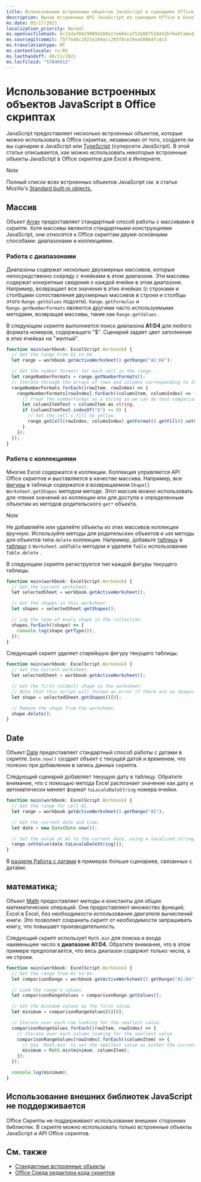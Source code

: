```yaml
---
title: Использование встроенных объектов JavaScript в сценариях Office
description: Вызов встроенных API JavaScript из сценария Office в Excel в Интернете.
ms.date: 05/17/2021
localization_priority: Normal
ms.openlocfilehash: 6c15daf0429009d289a17e604caf51b807510442bf6e6fa6e42c85d7457f6164
ms.sourcegitcommit: 75f7ed8c2d23a104acc293f8ce29ea580b4fcdc5
ms.translationtype: MT
ms.contentlocale: ru-RU
ms.lasthandoff: 08/11/2021
ms.locfileid: "57846612"
---
```

# <a name="use-built-in-javascript-objects-in-office-scripts"></a>Использование встроенных объектов JavaScript в Office скриптах

JavaScript предоставляет несколько встроенных объектов, которые можно использовать в Office скриптах, независимо от того, создаете ли вы сценарии в JavaScript или [TypeScript](../overview/code-editor-environment.md) (суперсети JavaScript). В этой статье описывается, как можно использовать некоторые встроенные объекты JavaScript в Office скриптов для Excel в Интернете.

> [!NOTE]
> Полный список всех встроенных объектов JavaScript см. в статье Mozilla's [Standard built-in objects.](https://developer.mozilla.org/docs/Web/JavaScript/Reference/Global_Objects)

## <a name="array"></a>Массив

Объект [Array](https://developer.mozilla.org/docs/Web/JavaScript/Reference/Global_Objects/Array) предоставляет стандартный способ работы с массивами в скрипте. Хотя массивы являются стандартными конструкциями JavaScript, они относятся к Office скриптам двумя основными способами: диапазонами и коллекциями.

### <a name="work-with-ranges"></a>Работа с диапазонами

Диапазоны содержат несколько двухмерных массивов, которые непосредственно соеряду с ячейками в этом диапазоне. Эти массивы содержат конкретные сведения о каждой ячейке в этом диапазоне. Например, возвращает все значения в этих ячейках (с строками и столбцами сопоставления двухмерных массивов в строки и столбцы этого `Range.getValues` подсети). `Range.getFormulas` и `Range.getNumberFormats` являются другими часто используемыми методами, возвращая массивы, такие как `Range.getValues` .

В следующем скрипте выполняется поиск диапазона **A1:D4** для любого формата номеров, содержащего "$". Сценарий задает цвет заполнения в этих ячейках на "желтый".

```TypeScript
function main(workbook: ExcelScript.Workbook) {
  // Get the range From A1 to D4.
  let range = workbook.getActiveWorksheet().getRange("A1:D4");

  // Get the number formats for each cell in the range.
  let rangeNumberFormats = range.getNumberFormats();
  // Iterate through the arrays of rows and columns corresponding to those in the range.
  rangeNumberFormats.forEach((rowItem, rowIndex) => {
    rangeNumberFormats[rowIndex].forEach((columnItem, columnIndex) => {
      // Treat the numberFormat as a string so we can do text comparisons.
      let columnItemText = columnItem as string;
      if (columnItemText.indexOf("$") >= 0) {
        // Set the cell's fill to yellow.
        range.getCell(rowIndex, columnIndex).getFormat().getFill().setColor("yellow");
      }
    });
  });
}
```

### <a name="work-with-collections"></a>Работа с коллекциями

Многие Excel содержатся в коллекции. Коллекция управляется API Office скриптов и выставляется в качестве массива. Например, все [фигуры](/javascript/api/office-scripts/excelscript/excelscript.shape) в таблице содержатся в возвращаемом `Shape[]` `Worksheet.getShapes` методом методе. Этот массив можно использовать для чтения значений из коллекции или для доступа к определенным объектам из методов родительского `get*` объекта.

> [!NOTE]
> Не добавляйте или удаляйте объекты из этих массивов коллекции вручную. Используйте методы для родительских объектов и `add` методы для объектов типа `delete` коллекции. Например, добавьте [таблицу](/javascript/api/office-scripts/excelscript/excelscript.table) в [таблицу](/javascript/api/office-scripts/excelscript/excelscript.worksheet) с `Worksheet.addTable` методом и удалите `Table` использование `Table.delete` .

В следующем скрипте региструется тип каждой фигуры текущего таблицы.

```TypeScript
function main(workbook: ExcelScript.Workbook) {
  // Get the current worksheet.
  let selectedSheet = workbook.getActiveWorksheet();

  // Get the shapes in this worksheet.
  let shapes = selectedSheet.getShapes();

  // Log the type of every shape in the collection.
  shapes.forEach((shape) => {
    console.log(shape.getType());
  });
}
```

Следующий скрипт удаляет старейшую фигуру текущего таблицы.

```Typescript
function main(workbook: ExcelScript.Workbook) {
  // Get the current worksheet.
  let selectedSheet = workbook.getActiveWorksheet();

  // Get the first (oldest) shape in the worksheet.
  // Note that this script will thrown an error if there are no shapes.
  let shape = selectedSheet.getShapes()[0];

  // Remove the shape from the worksheet.
  shape.delete();
}
```

## <a name="date"></a>Date

Объект [Date](https://developer.mozilla.org/docs/Web/JavaScript/Reference/Global_Objects/Date) предоставляет стандартный способ работы с датами в скрипте. `Date.now()` создает объект с текущей датой и временем, что полезно при добавлении в запись данных скрипта.

Следующий сценарий добавляет текущую дату в таблицу. Обратите внимание, что с помощью метода Excel распознает значение как дату и автоматически меняет формат `toLocaleDateString` номера ячейки.

```TypeScript
function main(workbook: ExcelScript.Workbook) {
  // Get the range for cell A1.
  let range = workbook.getActiveWorksheet().getRange("A1");

  // Get the current date and time.
  let date = new Date(Date.now());

  // Set the value at A1 to the current date, using a localized string.
  range.setValue(date.toLocaleDateString());
}
```

В [разделе Работа с датами](../resources/samples/excel-samples.md#dates) в примерах больше сценариев, связанных с датами.

## <a name="math"></a>математика;

Объект [Math](https://developer.mozilla.org/docs/Web/JavaScript/Reference/Global_Objects/Math) предоставляет методы и константы для общих математических операций. Они предоставляют множество функций, Excel в Excel, без необходимости использования двигателя вычислений книги. Это позволяет сохранить скрипт от необходимости запрашивать книгу, что повышает производительность.

Следующий скрипт использует `Math.min` для поиска и входа наименьшее число в **диапазоне A1:D4.** Обратите внимание, что в этом примере предполагается, что весь диапазон содержит только числа, а не строки.

```TypeScript
function main(workbook: ExcelScript.Workbook) {
  // Get the range from A1 to D4.
  let comparisonRange = workbook.getActiveWorksheet().getRange("A1:D4");

  // Load the range's values.
  let comparisonRangeValues = comparisonRange.getValues();

  // Set the minimum values as the first value.
  let minimum = comparisonRangeValues[0][0];

  // Iterate over each row looking for the smallest value.
  comparisonRangeValues.forEach((rowItem, rowIndex) => {
    // Iterate over each column looking for the smallest value.
    comparisonRangeValues[rowIndex].forEach((columnItem) => {
      // Use `Math.min` to set the smallest value as either the current cell's value or the previous minimum.
      minimum = Math.min(minimum, columnItem);
    });
  });

  console.log(minimum);
}

```

## <a name="use-of-external-javascript-libraries-is-not-supported"></a>Использование внешних библиотек JavaScript не поддерживается

Office Скрипты не поддерживают использование внешних сторонних библиотек. В скрипте можно использовать только встроенные объекты JavaScript и API Office скриптов.

## <a name="see-also"></a>См. также

- [Стандартные встроенные объекты](https://developer.mozilla.org/docs/Web/JavaScript/Reference/Global_Objects)
- [Office Среда редактора кода скриптов](../overview/code-editor-environment.md)
